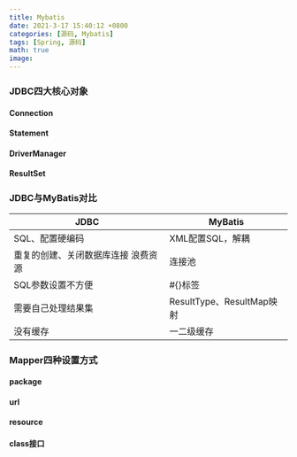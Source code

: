 ```yaml
---
title: Mybatis
date: 2021-3-17 15:40:12 +0800
categories: [源码, Mybatis]
tags: [Spring, 源码]
math: true
image: 
---
```


### JDBC四大核心对象

#### Connection

#### Statement

#### DriverManager

#### ResultSet

### JDBC与MyBatis对比

| JDBC                                | MyBatis                   |
| ----------------------------------- | ------------------------- |
| SQL、配置硬编码                     | XML配置SQL，解耦          |
| 重复的创建、关闭数据库连接 浪费资源 | 连接池                    |
| SQL参数设置不方便                   | #{}<if>标签               |
| 需要自己处理结果集                  | ResultType、ResultMap映射 |
| 没有缓存                            | 一二级缓存                |



### Mapper四种设置方式

#### package

#### url

#### resource

#### class接口



